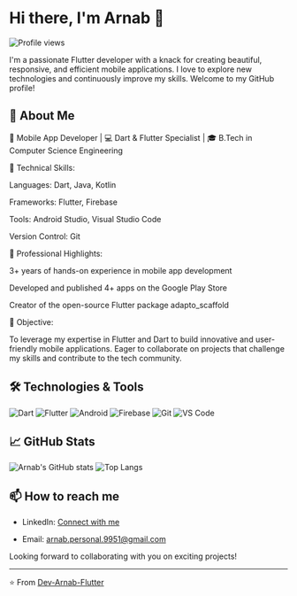 # Hi there, I'm Arnab 👋

![Profile views](https://gpvc.arturio.dev/Dev-Arnab-Flutter)

I'm a passionate Flutter developer with a knack for creating beautiful, responsive, and efficient mobile applications. I love to explore new technologies and continuously improve my skills. Welcome to my GitHub profile!

## 🚀 About Me

📱 Mobile App Developer | 💻 Dart & Flutter Specialist | 🎓 B.Tech in Computer Science Engineering

🔧 Technical Skills:

Languages: Dart, Java, Kotlin

Frameworks: Flutter, Firebase

Tools: Android Studio, Visual Studio Code

Version Control: Git

🌟 Professional Highlights:

3+ years of hands-on experience in mobile app development

Developed and published 4+ apps on the Google Play Store

Creator of the open-source Flutter package adapto_scaffold

🎯 Objective:

To leverage my expertise in Flutter and Dart to build innovative and user-friendly mobile applications. Eager to collaborate on projects that challenge my skills and contribute to the tech community.


## 🛠️ Technologies & Tools

![Dart](https://img.shields.io/badge/-Dart-0175C2?style=flat&logo=dart&logoColor=white)
![Flutter](https://img.shields.io/badge/-Flutter-02569B?style=flat&logo=flutter&logoColor=white)
![Android](https://img.shields.io/badge/-Android-3DDC84?style=flat&logo=android&logoColor=white)
![Firebase](https://img.shields.io/badge/-Firebase-FFCA28?style=flat&logo=firebase&logoColor=white)
![Git](https://img.shields.io/badge/-Git-F05032?style=flat&logo=git&logoColor=white)
![VS Code](https://img.shields.io/badge/-VS%20Code-007ACC?style=flat&logo=visual-studio-code&logoColor=white)

## 📈 GitHub Stats

![Arnab's GitHub stats](https://github-readme-stats.vercel.app/api?username=Dev-Arnab-Flutter&show_icons=true&theme=radical)
![Top Langs](https://github-readme-stats.vercel.app/api/top-langs/?username=Dev-Arnab-Flutter&layout=compact&theme=radical)

## 📫 How to reach me

- LinkedIn: [Connect with me](https://www.linkedin.com/in/arnab-ghosh-9b888b201/)

- Email: arnab.personal.9951@gmail.com

Looking forward to collaborating with you on exciting projects!

---

⭐️ From [Dev-Arnab-Flutter](https://github.com/Dev-Arnab-Flutter)
